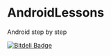 AndroidLessons
==============

Android step by step


[![Bitdeli Badge](https://d2weczhvl823v0.cloudfront.net/zevnull/androidlessons/trend.png)](https://bitdeli.com/free "Bitdeli Badge")

